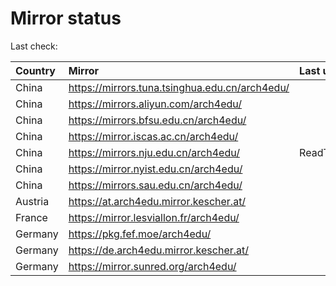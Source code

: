 <script src="./time.js"></script>
# Mirror status
Last check: <script type="text/javascript">localize(1699122046.872759);</script>

|Country|Mirror|Last update|
|:------|:-----|:----------|
|China|https://mirrors.tuna.tsinghua.edu.cn/arch4edu/|<script type="text/javascript">localize(1699079458);</script>|
|China|https://mirrors.aliyun.com/arch4edu/|<script type="text/javascript">localize(1699079458);</script>|
|China|https://mirrors.bfsu.edu.cn/arch4edu/|<script type="text/javascript">localize(1699079458);</script>|
|China|https://mirror.iscas.ac.cn/arch4edu/|<script type="text/javascript">localize(1699079458);</script>|
|China|https://mirrors.nju.edu.cn/arch4edu/|ReadTimeout|
|China|https://mirror.nyist.edu.cn/arch4edu/|<script type="text/javascript">localize(1699079458);</script>|
|China|https://mirrors.sau.edu.cn/arch4edu/|<script type="text/javascript">localize(1699079458);</script>|
|Austria|https://at.arch4edu.mirror.kescher.at/|<script type="text/javascript">localize(1699079458);</script>|
|France|https://mirror.lesviallon.fr/arch4edu/|<script type="text/javascript">localize(1699079458);</script>|
|Germany|https://pkg.fef.moe/arch4edu/|<script type="text/javascript">localize(1699079458);</script>|
|Germany|https://de.arch4edu.mirror.kescher.at/|<script type="text/javascript">localize(1699079458);</script>|
|Germany|https://mirror.sunred.org/arch4edu/|<script type="text/javascript">localize(1699079458);</script>|

<script src="./tablefilter/tablefilter.js"></script>
<script src="./table.js"></script>